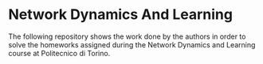 # Network Dynamics And Learning

The following repository shows the work done by the authors in order to solve the homeworks assigned during the Network Dynamics and Learning course at Politecnico di Torino.
